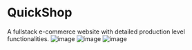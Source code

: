 # QuickShop
A fullstack e-commerce website with detailed production level functionalities.
![image](https://user-images.githubusercontent.com/85064080/232493103-6f2616ca-4187-4ca2-97fc-1c5376d90a56.png)
![image](https://user-images.githubusercontent.com/85064080/232493176-eba6ee6b-1419-404a-b1b7-b0bd1bceffc3.png)
![image](https://user-images.githubusercontent.com/85064080/232493205-4191a46c-036a-4c3e-a786-4e3d21b7da2b.png)
